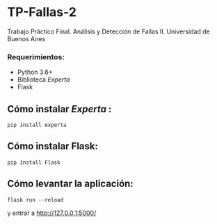 # TP-Fallas-2
Trabajo Práctico Final. Análisis y Detección de Fallas II. Universidad de Buenos Aires

### Requerimientos:
 * Python 3.6+
 * Biblioteca <i> Experta </i>
 * Flask

## Cómo instalar <i> Experta </i>:
```
pip install experta
```

## Cómo instalar Flask:
```
pip install Flask
```
## Cómo levantar la aplicación:
```
flask run --reload
```
y entrar a http://127.0.0.1:5000/
